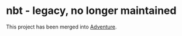 # nbt - legacy, no longer maintained

This project has been merged into [Adventure](https://github.com/KyoriPowered/adventure).
